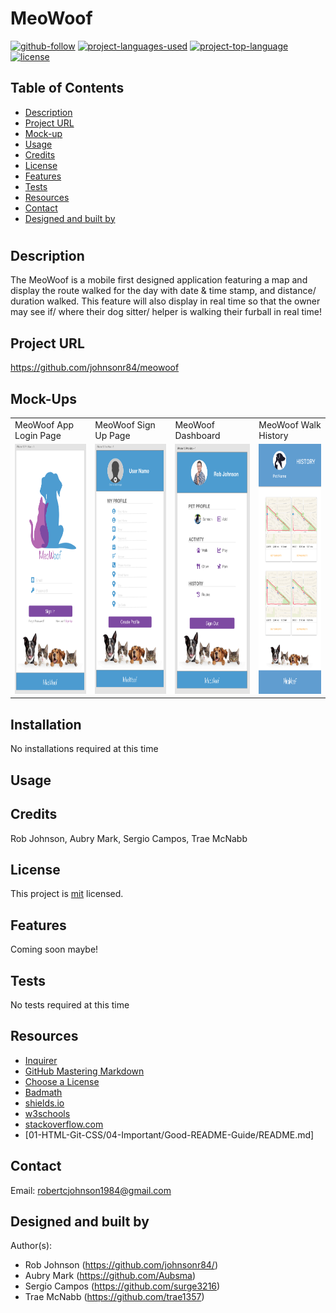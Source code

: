 # MeoWoof

  [![github-follow](https://img.shields.io/github/followers/johnsonr84?label=Follow&logoColor=lightgrey&style=social)](https://github.com/johnsonr84)
  [![project-languages-used](https://img.shields.io/github/languages/count/johnsonr84/readme-generator?color=orange)](https://github.com/johnsonr84/meowoof)
  [![project-top-language](https://img.shields.io/github/languages/top/johnsonr84/readme-generator?color=yellow)](https://github.com/johnsonr84/meowoof)
  [![license](https://img.shields.io/badge/license-mit-brightgreen.svg)](https://choosealicense.com/licenses/mit/)

  ## Table of Contents 
  * [Description](#Description)
  * [Project URL](#Project-URL)
  * [Mock-up](#Mock-up)
  * [Usage](#Usage)
  * [Credits](#Credits)
  * [License](#License)
  * [Features](#Features)
  * [Tests](#Tests)
  * [Resources](#Resources)
  * [Contact](#Contact)
  * [Designed and built by](#Designed-and-built-by)
  #
  
  ## Description 
   The MeoWoof is a mobile first designed application featuring a map and display the route walked for the day with date & time stamp, and distance/ duration walked. This feature will also display in real time so that the owner may see if/ where their dog sitter/ helper is walking their furball in real time!

  ## Project URL
  https://github.com/johnsonr84/meowoof

  ## Mock-Ups
  <table>
  <tr>
    <td>MeoWoof App Login Page</td>
     <td>MeoWoof Sign Up Page</td>
     <td>MeoWoof Dashboard</td>
     <td>MeoWoof Walk History</td>
  </tr>
  <tr>
    <td><img src="/screenshots/login-design.png" height=400 alt="screenshot of MeoWoof login page"></td>
    <td><img src="screenshots/sign-up-design.png" height=400 alt="screenshot of MeoWoof sign up page"></td>
    <td><img src="/screenshots/dashboard-design.png" height=400 alt="screenshot of MeoWoof dashboard page"></td>
    <td><img src="/screenshots/history-design.png" height=400 alt="screenshot of MeoWoof dashboard page"></td>
  </tr>
 </table>

  ## Installation 
  No installations required at this time 

  ## Usage 
   
  ## Credits 
  Rob Johnson, Aubry Mark, Sergio Campos, Trae McNabb  

  ## License 
  This project is [mit](https://choosealicense.com/licenses/mit/) licensed.

  ## Features
  Coming soon maybe!

  ## Tests
  No tests required at this time 

  ## Resources
    

  * [Inquirer](https://www.npmjs.com/package/inquirer) 
  * [GitHub Mastering Markdown](https://guides.github.com/features/mastering-markdown/)
  * [Choose a License](https://choosealicense.com/)
  * [Badmath](https://img.shields.io/github/languages/top/nielsenjared/badmath)
  * [shields.io](https://shields.io/)
  * [w3schools](https://www.w3schools.com/)
  * [stackoverflow.com](https://stackoverflow.com/)
  * [01-HTML-Git-CSS/04-Important/Good-README-Guide/README.md]

  ## Contact
  Email: robertcjohnson1984@gmail.com 

  ## Designed and built by
  Author(s): 
  * Rob Johnson (https://github.com/johnsonr84/) 
  * Aubry Mark (https://github.com/Aubsma)
  * Sergio Campos (https://github.com/surge3216)
  * Trae McNabb  (https://github.com/trae1357)

  